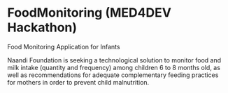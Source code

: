 # FoodMonitoring (MED4DEV Hackathon)
Food Monitoring Application for Infants 

Naandi Foundation is seeking a technological solution to monitor food and milk intake (quantity and frequency) among children 6 to 8 months old, as well as recommendations for adequate complementary feeding practices for mothers in order to prevent child malnutrition.


